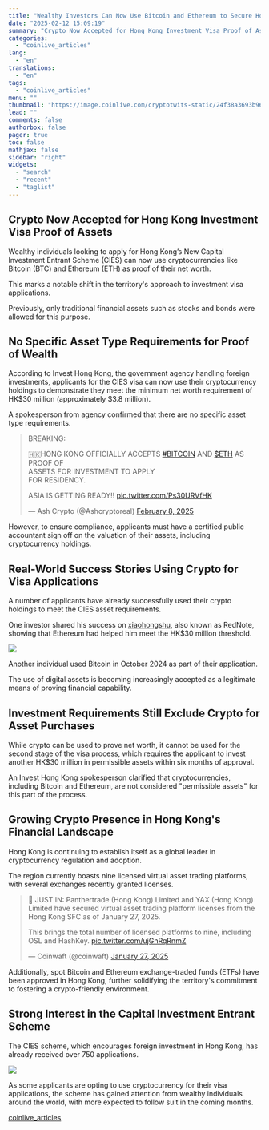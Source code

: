 ```yaml
---
title: "Wealthy Investors Can Now Use Bitcoin and Ethereum to Secure Hong Kong Residency – Is This the Future of Immigration?"
date: "2025-02-12 15:09:19"
summary: "Crypto Now Accepted for Hong Kong Investment Visa Proof of Assets Wealthy individuals looking to apply for Hong Kong’s New Capital Investment Entrant Scheme (CIES) can now use cryptocurrencies like Bitcoin (BTC) and Ethereum (ETH) as proof of their net worth. This marks a notable shift in the territory's approach..."
categories:
  - "coinlive_articles"
lang:
  - "en"
translations:
  - "en"
tags:
  - "coinlive_articles"
menu: ""
thumbnail: "https://image.coinlive.com/cryptotwits-static/24f38a3693b9677e3a498aec50e164ae.jpeg"
lead: ""
comments: false
authorbox: false
pager: true
toc: false
mathjax: false
sidebar: "right"
widgets:
  - "search"
  - "recent"
  - "taglist"
---
```


Crypto Now Accepted for Hong Kong Investment Visa Proof of Assets
-----------------------------------------------------------------

Wealthy individuals looking to apply for Hong Kong’s New Capital Investment Entrant Scheme (CIES) can now use cryptocurrencies like Bitcoin (BTC) and Ethereum (ETH) as proof of their net worth.

This marks a notable shift in the territory's approach to investment visa applications.

Previously, only traditional financial assets such as stocks and bonds were allowed for this purpose.

No Specific Asset Type Requirements for Proof of Wealth
-------------------------------------------------------

According to Invest Hong Kong, the government agency handling foreign investments, applicants for the CIES visa can now use their cryptocurrency holdings to demonstrate they meet the minimum net worth requirement of HK$30 million (approximately $3.8 million).

A spokesperson from agency confirmed that there are no specific asset type requirements.

> BREAKING:   
>   
> 🇭🇰HONG KONG OFFICIALLY ACCEPTS [#BITCOIN](https://twitter.com/hashtag/BITCOIN?src=hash&ref_src=twsrc%5Etfw) AND [$ETH](https://twitter.com/search?q=%24ETH&src=ctag&ref_src=twsrc%5Etfw) AS PROOF OF   
> ASSETS FOR INVESTMENT TO APPLY   
> FOR RESIDENCY.  
>   
> ASIA IS GETTING READY!! [pic.twitter.com/Ps30URVfHK](https://t.co/Ps30URVfHK)
> 
> — Ash Crypto (@Ashcryptoreal) [February 8, 2025](https://twitter.com/Ashcryptoreal/status/1888171960099586423?ref_src=twsrc%5Etfw)

However, to ensure compliance, applicants must have a certified public accountant sign off on the valuation of their assets, including cryptocurrency holdings.

Real-World Success Stories Using Crypto for Visa Applications
-------------------------------------------------------------

A number of applicants have already successfully used their crypto holdings to meet the CIES asset requirements.

One investor shared his success on [xiaohongshu](https://www.xiaohongshu.com/explore/67a5e5ec0000000017039101?app_platform=android&ignoreEngage=true&app_version=8.69.5&share_from_user_hidden=true&xsec_source=app_share&type=normal&xsec_token=CB_qtpomv9AZ8xmhoJe2EyETbKNFMSHpSjidvApV-Hu2Q=&author_share=1&x), also known as RedNote, showing that Ethereum had helped him meet the HK$30 million threshold.

![](https://image.coinlive.com/cryptotwits-static/bbca53b4bb96d71f92849a7235eb8740.png)

Another individual used Bitcoin in October 2024 as part of their application.

The use of digital assets is becoming increasingly accepted as a legitimate means of proving financial capability.

Investment Requirements Still Exclude Crypto for Asset Purchases
----------------------------------------------------------------

While crypto can be used to prove net worth, it cannot be used for the second stage of the visa process, which requires the applicant to invest another HK$30 million in permissible assets within six months of approval.

An Invest Hong Kong spokesperson clarified that cryptocurrencies, including Bitcoin and Ethereum, are not considered "permissible assets" for this part of the process.

Growing Crypto Presence in Hong Kong's Financial Landscape
----------------------------------------------------------

Hong Kong is continuing to establish itself as a global leader in cryptocurrency regulation and adoption.

The region currently boasts nine licensed virtual asset trading platforms, with several exchanges recently granted licenses.

> 🚨 JUST IN: Panthertrade (Hong Kong) Limited and YAX (Hong Kong) Limited have secured virtual asset trading platform licenses from the Hong Kong SFC as of January 27, 2025.  
>   
> This brings the total number of licensed platforms to nine, including OSL and HashKey. [pic.twitter.com/ujGnRqRnmZ](https://t.co/ujGnRqRnmZ)
> 
> — Coinwaft (@coinwaft) [January 27, 2025](https://twitter.com/coinwaft/status/1883847155083088156?ref_src=twsrc%5Etfw)

Additionally, spot Bitcoin and Ethereum exchange-traded funds (ETFs) have been approved in Hong Kong, further solidifying the territory's commitment to fostering a crypto-friendly environment.

Strong Interest in the Capital Investment Entrant Scheme
--------------------------------------------------------

The CIES scheme, which encourages foreign investment in Hong Kong, has already received over 750 applications.

![](https://image.coinlive.com/cryptotwits-static/cf2f8b16dec05cfd4a3eaf36142af3d2.png)

As some applicants are opting to use cryptocurrency for their visa applications, the scheme has gained attention from wealthy individuals around the world, with more expected to follow suit in the coming months.

[coinlive_articles](https://www.coinlive.com/news/wealthy-investors-can-now-use-bitcoin-and-ethereum-to-secure)
